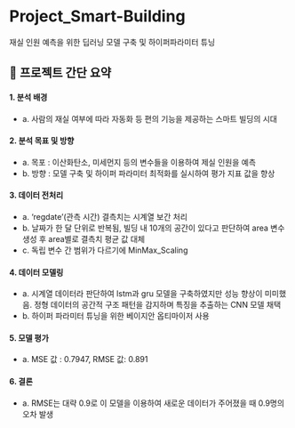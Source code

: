 # Project_Smart-Building

재실 인원 예측을 위한 딥러닝 모델 구축 및 하이퍼파라미터 튜닝


## 📢 **프로젝트 간단 요약**

#### 1. **분석 배경**
* a. 사람의 재실 여부에 따라 자동화 등 편의 기능을 제공하는 스마트 빌딩의 시대
    
#### 2. **분석 목표 및 방향**
* a. 목포 : 이산화탄소, 미세먼지 등의 변수들을 이용하여 제실 인원을 예측
* b. 방향 : 모델 구축 및 하이퍼 파라미터 최적화를 실시하여 평가 지표 값을 향상
    
#### 3. **데이터 전처리**
* a. ‘regdate’(관측 시간) 결측치는 시계열 보간 처리 
* b. 날짜가 한 달 단위로 반복됨, 빌딩 내 10개의 공간이 있다고 판단하여 area 변수 생성 후 area별로 결측치 평균 값 대체
* c. 독립 변수 간 범위가 다르기에 MinMax_Scaling
#### 4. **데이터 모델링**
* a. 시계열 데이터라 판단하여  lstm과 gru 모델을 구축하였지만 성능 향상이 미미했음. 정형 데이터의 공간적 구조 패턴을 감지하며 특징을 추출하는 CNN 모델 채택 
* b. 하이퍼 파라미터 튜닝을 위한 베이지안 옵티마이저 사용 
#### 5. **모델 평가**
* a. MSE 값 : 0.7947, RMSE 값: 0.891
#### 6. **결론**
* a. RMSE는 대략 0.9로 이 모델을 이용하여 새로운 데이터가 주어졌을 때 0.9명의 오차 발생

